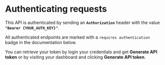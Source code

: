 # Authenticating requests

This API is authenticated by sending an **`Authorization`** header with the value **`"Bearer {YOUR_AUTH_KEY}"`**.

All authenticated endpoints are marked with a `requires authentication` badge in the documentation below.

You can retrieve your token by login your credentials and get  <b>Generate API token</b> or by visiting your dashboard and clicking <b>Generate API token</b>.
